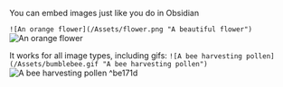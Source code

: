 You can embed images just like you do in Obsidian

`![An orange flower](/Assets/flower.png "A beautiful flower")`
![An orange flower](/Assets/flower.png "A beautiful flower")

It works for all image types, including gifs:
`![A bee harvesting pollen](/Assets/bumblebee.gif "A bee harvesting pollen")`
![A bee harvesting pollen](/Assets/bumblebee.gif "A bee harvesting pollen") ^be171d